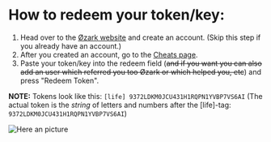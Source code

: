 # How to redeem your token/key:
1. Head over to the [Øzark website](https://ozark.gg/) and create an account. (Skip this step if you already have an account.)
2. After you created an account, go to the [Cheats page](https://ozark.gg/cheats.php).
3. Paste your token/key into the redeem field (~~and if you want you can also add an user which referred you too Øzark or which helped you, etc~~) and press "Redeem Token".

**NOTE:** Tokens look like this: `[life] 9372LDKM0JCU431H1RQPN1YVBP7VS6AI` (The actual token is the *string* of letters and numbers after the [life]-tag: `9372LDKM0JCU431H1RQPN1YVBP7VS6AI`)

![Here an picture](https://media.discordapp.net/attachments/694921168133685298/787989887067619328/unknown.png)

